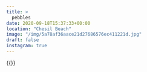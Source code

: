 ```yaml
---
title: >
  pebbles
date: 2020-09-18T15:37:33+00:00
location: "Chesil Beach"
image: "/img/5a78af36aace21d27686576ec411221d.jpg"
draft: false
instagram: true
---
```


{{<photo src="/img/5a78af36aace21d27686576ec411221d.jpg">}}
